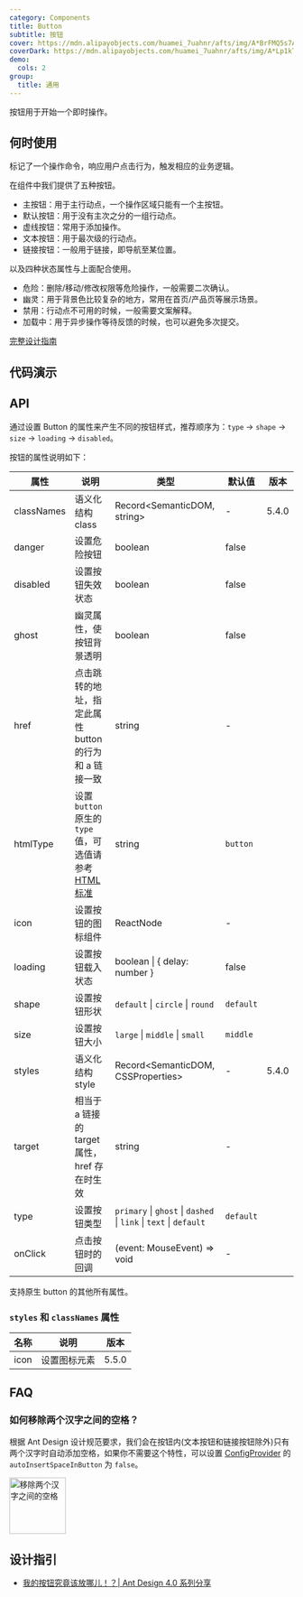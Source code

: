 ```yaml
---
category: Components
title: Button
subtitle: 按钮
cover: https://mdn.alipayobjects.com/huamei_7uahnr/afts/img/A*BrFMQ5s7AAQAAAAAAAAAAAAADrJ8AQ/original
coverDark: https://mdn.alipayobjects.com/huamei_7uahnr/afts/img/A*Lp1kTYmSsgoAAAAAAAAAAAAADrJ8AQ/original
demo:
  cols: 2
group:
  title: 通用
---
```


按钮用于开始一个即时操作。

## 何时使用

标记了一个操作命令，响应用户点击行为，触发相应的业务逻辑。

在组件中我们提供了五种按钮。

- 主按钮：用于主行动点，一个操作区域只能有一个主按钮。
- 默认按钮：用于没有主次之分的一组行动点。
- 虚线按钮：常用于添加操作。
- 文本按钮：用于最次级的行动点。
- 链接按钮：一般用于链接，即导航至某位置。

以及四种状态属性与上面配合使用。

- 危险：删除/移动/修改权限等危险操作，一般需要二次确认。
- 幽灵：用于背景色比较复杂的地方，常用在首页/产品页等展示场景。
- 禁用：行动点不可用的时候，一般需要文案解释。
- 加载中：用于异步操作等待反馈的时候，也可以避免多次提交。

[完整设计指南](https://ant.design/docs/spec/buttons-cn)

## 代码演示

<!-- prettier-ignore -->
<code src="./demo/basic.tsx"></code>

## API

通过设置 Button 的属性来产生不同的按钮样式，推荐顺序为：`type` -> `shape` -> `size` -> `loading` -> `disabled`。

按钮的属性说明如下：

| 属性       | 说明                                                                                                                                 | 类型                                                              | 默认值    | 版本  |
| ---------- | ------------------------------------------------------------------------------------------------------------------------------------ | ----------------------------------------------------------------- | --------- | ----- |
| classNames | 语义化结构 class                                                                                                                     | Record<SemanticDOM, string>                                       | -         | 5.4.0 |
| danger     | 设置危险按钮                                                                                                                         | boolean                                                           | false     |       |
| disabled   | 设置按钮失效状态                                                                                                                     | boolean                                                           | false     |       |
| ghost      | 幽灵属性，使按钮背景透明                                                                                                             | boolean                                                           | false     |       |
| href       | 点击跳转的地址，指定此属性 button 的行为和 a 链接一致                                                                                | string                                                            | -         |       |
| htmlType   | 设置 `button` 原生的 `type` 值，可选值请参考 [HTML 标准](https://developer.mozilla.org/en-US/docs/Web/HTML/Element/button#attr-type) | string                                                            | `button`  |       |
| icon       | 设置按钮的图标组件                                                                                                                   | ReactNode                                                         | -         |       |
| loading    | 设置按钮载入状态                                                                                                                     | boolean \| { delay: number }                                      | false     |       |
| shape      | 设置按钮形状                                                                                                                         | `default` \| `circle` \| `round`                                  | `default` |       |
| size       | 设置按钮大小                                                                                                                         | `large` \| `middle` \| `small`                                    | `middle`  |       |
| styles     | 语义化结构 style                                                                                                                     | Record<SemanticDOM, CSSProperties>                                | -         | 5.4.0 |
| target     | 相当于 a 链接的 target 属性，href 存在时生效                                                                                         | string                                                            | -         |       |
| type       | 设置按钮类型                                                                                                                         | `primary` \| `ghost` \| `dashed` \| `link` \| `text` \| `default` | `default` |       |
| onClick    | 点击按钮时的回调                                                                                                                     | (event: MouseEvent) => void                                       | -         |       |

支持原生 button 的其他所有属性。

### `styles` 和 `classNames` 属性

| 名称 | 说明         | 版本  |
| ---- | ------------ | ----- |
| icon | 设置图标元素 | 5.5.0 |

## FAQ

### 如何移除两个汉字之间的空格？

根据 Ant Design 设计规范要求，我们会在按钮内(文本按钮和链接按钮除外)只有两个汉字时自动添加空格，如果你不需要这个特性，可以设置 [ConfigProvider](/components/config-provider-cn#api) 的 `autoInsertSpaceInButton` 为 `false`。

<img src="https://gw.alipayobjects.com/zos/antfincdn/MY%26THAPZrW/38f06cb9-293a-4b42-b183-9f443e79ffea.png" style="box-shadow: none; margin: 0; width: 100px" alt="移除两个汉字之间的空格"  />

<style>
.site-button-ghost-wrapper {
  padding: 16px;
  background: rgb(190, 200, 200);
}
</style>

## 设计指引

- [我的按钮究竟该放哪儿！？| Ant Design 4.0 系列分享](https://zhuanlan.zhihu.com/p/109644406)
